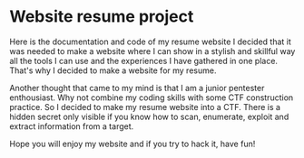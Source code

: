 # Website resume project
 Here is the documentation and code of my resume website
I decided that it was needed to make a website where I can show in a stylish and skillful way all the tools I can use and the experiences I have gathered in one place. That's why I decided to make a website for my resume.

Another thought that came to my mind is that I am a junior pentester enthousiast. Why not combine my coding skills with some CTF construction practice. So I decided to make my resume website into a CTF. There is a hidden secret only visible if you know how to scan, enumerate, exploit and extract information from a target.

Hope you will enjoy my website and if you try to hack it, have fun!
